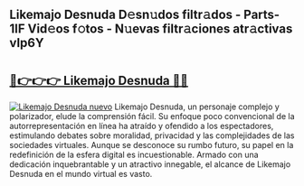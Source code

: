 ## Likemajo Desnuda D𝚎sn𝚞dos filtr𝚊dos - Parts-1IF Vid𝚎os f𝚘tos - N𝚞evas filtr𝚊ciones atr𝚊ctivas vIp6Y

# <h2><a href="http://mbcr41n.tromn.icu/?c=Likemajo+Desnuda">🔗👉👉👉 Likemajo Desnuda 🔗🔗</a></h2>

[![Likemajo Desnuda nuevo](https://i.imgur.com/pEAQMta.gif)](http://mbcr41n.tromn.icu/?c=Likemajo+Desnuda)
Likemajo Desnuda, un personaje complejo y polarizador, elude la comprensión fácil. Su enfoque poco convencional de la autorrepresentación en línea ha atraído y ofendido a los espectadores, estimulando debates sobre moralidad, privacidad y las complejidades de las sociedades virtuales. Aunque se desconoce su rumbo futuro, su papel en la redefinición de la esfera digital es incuestionable. Armado con una dedicación inquebrantable y un atractivo innegable, el alcance de Likemajo Desnuda en el mundo virtual es vasto.
